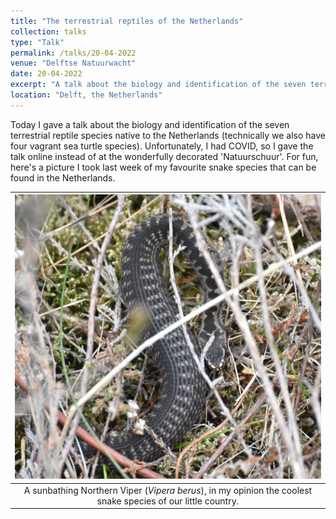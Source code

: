 ```yaml
---
title: "The terrestrial reptiles of the Netherlands"
collection: talks
type: "Talk"
permalink: /talks/20-04-2022
venue: "Delftse Natuurwacht"
date: 20-04-2022
excerpt: "A talk about the biology and identification of the seven terrestrial reptile species native to the Netherlands for the Delfste Natuurwacht."
location: "Delft, the Netherlands"
---
```


Today I gave a talk about the biology and identification of the seven terrestrial reptile species native to the Netherlands (technically we also have four vagrant sea turtle species). Unfortunately, I had COVID, so I gave the talk online instead of at the wonderfully decorated 'Natuurschuur'. For fun, here's a picture I took last week of my favourite snake species that can be found in the Netherlands.  

| ![Northern Viper](/images/Vipera_berus_2022.JPG) |
|:--:| 
| A sunbathing Northern Viper (*Vipera berus*), in my opinion the coolest snake species of our little country. 

